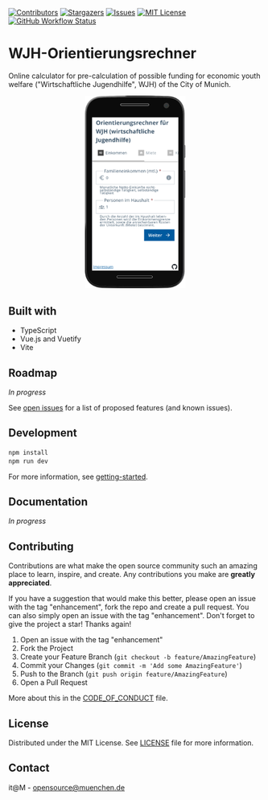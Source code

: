 <!-- PROJECT SHIELDS -->

[![Contributors][contributors-shield]][contributors-url]
[![Stargazers][stars-shield]][stars-url]
[![Issues][issues-shield]][issues-url]
[![MIT License][license-shield]][license-url]
[![GitHub Workflow Status][github-workflow-status]][github-workflow-status-url]

# WJH-Orientierungsrechner

Online calculator for pre-calculation of possible funding for economic youth welfare ("Wirtschaftliche Jugendhilfe", WJH) of the City of Munich.

<div align="center">
    <img src="docs/device_screen.png" width="200">
</div>

## Built with

- TypeScript
- Vue.js and Vuetify
- Vite

## Roadmap

_In progress_

See [open issues][issues-url] for a list of proposed features (and known issues).

## Development

```bash
npm install
npm run dev
```

For more information, see [getting-started](docs/getting-started.md).

## Documentation

_In progress_

## Contributing

Contributions are what make the open source community such an amazing place to learn, inspire, and create. Any contributions you make are **greatly appreciated**.

If you have a suggestion that would make this better, please open an issue with the tag "enhancement", fork the repo and create a pull request. You can also simply open an issue with the tag "enhancement".
Don't forget to give the project a star! Thanks again!

1. Open an issue with the tag "enhancement"
2. Fork the Project
3. Create your Feature Branch (`git checkout -b feature/AmazingFeature`)
4. Commit your Changes (`git commit -m 'Add some AmazingFeature'`)
5. Push to the Branch (`git push origin feature/AmazingFeature`)
6. Open a Pull Request

More about this in the [CODE_OF_CONDUCT](/CODE_OF_CONDUCT.md) file.

## License

Distributed under the MIT License. See [LICENSE](LICENSE) file for more information.

## Contact

it@M - opensource@muenchen.de

[contributors-shield]: https://img.shields.io/github/contributors/it-at-m/wjh-rechner.svg?style=for-the-badge
[contributors-url]: https://github.com/it-at-m/wjh-rechner/graphs/contributors
[forks-shield]: https://img.shields.io/github/forks/it-at-m/wjh-rechner.svg?style=for-the-badge
[forks-url]: https://github.com/it-at-m/wjh-rechner/network/members
[stars-shield]: https://img.shields.io/github/stars/it-at-m/wjh-rechner.svg?style=for-the-badge
[stars-url]: https://github.com/it-at-m/wjh-rechner/stargazers
[issues-shield]: https://img.shields.io/github/issues/it-at-m/wjh-rechner.svg?style=for-the-badge
[issues-url]: https://github.com/it-at-m/wjh-rechner/issues
[license-shield]: https://img.shields.io/github/license/it-at-m/wjh-rechner.svg?style=for-the-badge
[license-url]: https://github.com/it-at-m/wjh-rechner/blob/dev/LICENSE
[github-workflow-status]: https://img.shields.io/github/actions/workflow/status/it-at-m/wjh-rechner/build.yaml?style=for-the-badge
[github-workflow-status-url]: https://github.com/it-at-m/wjh-rechner/actions/workflows/build.yaml
